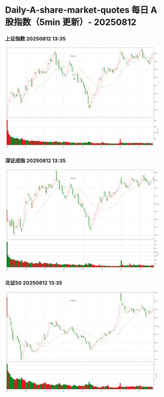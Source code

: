 
# Daily-A-share-market-quotes 每日 A 股指数（5min 更新）- 20250812

### 上证指数 20250812 13:35
![](./fig/2025/8/20250812-sh000001.png)

### 深证成指 20250812 13:35
![](./fig/2025/8/20250812-sz399001.png)

### 北证50 20250812 13:35
![](./fig/2025/8/20250812-bj899050.png)
